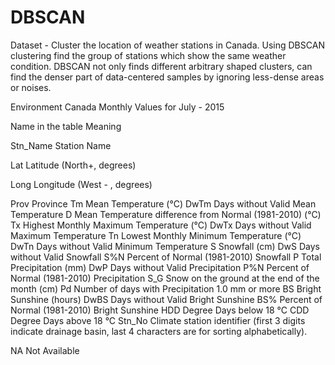# DBSCAN

Dataset - Cluster the location of weather stations in Canada. Using DBSCAN clustering find the group of stations which show the same weather condition. DBSCAN not only finds different arbitrary shaped clusters, can find the denser part of data-centered samples by ignoring less-dense areas or noises.


 Environment Canada Monthly Values for July - 2015
 
 

Name in the table 	        Meaning


Stn_Name 	                  Station Name


Lat 	                      Latitude (North+, degrees)


Long                      	Longitude (West - , degrees)


Prov 	                      Province
Tm 	                        Mean Temperature (°C)
DwTm 	                      Days without Valid Mean Temperature
D 	                        Mean Temperature difference from Normal (1981-2010) (°C)
Tx 	                        Highest Monthly Maximum Temperature (°C)
DwTx 	                      Days without Valid Maximum Temperature
Tn 	                        Lowest Monthly Minimum Temperature (°C)
DwTn 	                      Days without Valid Minimum Temperature
S 	                        Snowfall (cm)
DwS 	                      Days without Valid Snowfall
S%N 	                      Percent of Normal (1981-2010) Snowfall
P 	                        Total Precipitation (mm)
DwP 	                      Days without Valid Precipitation
P%N 	                      Percent of Normal (1981-2010) Precipitation
S_G 	                      Snow on the ground at the end of the month (cm)
Pd 	                        Number of days with Precipitation 1.0 mm or more
BS 	                        Bright Sunshine (hours)
DwBS                      	Days without Valid Bright Sunshine
BS% 	                      Percent of Normal (1981-2010) Bright Sunshine
HDD 	                      Degree Days below 18 °C
CDD 	                      Degree Days above 18 °C
Stn_No 	                    Climate station identifier (first 3 digits indicate drainage basin, last 4 characters are for sorting alphabetically).


NA 	                        Not Available
